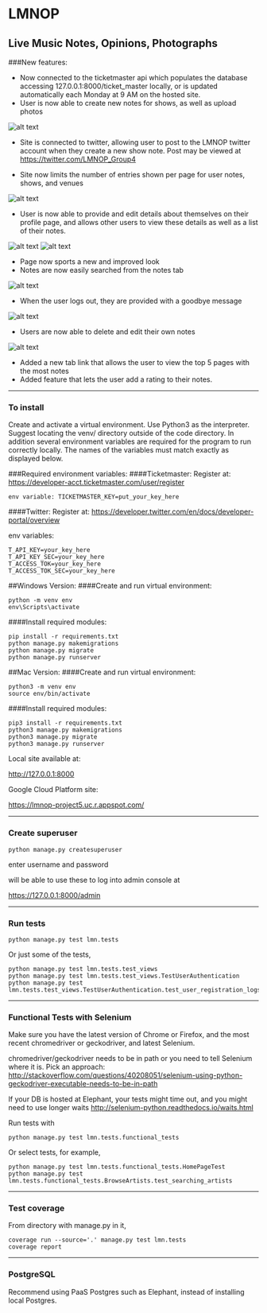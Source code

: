 # LMNOP

## Live Music Notes, Opinions, Photographs
###New features:
* Now connected to the ticketmaster api which populates the database 
accessing 127.0.0.1:8000/ticket_master locally, or is updated automatically 
each Monday at 9 AM on the hosted site.
* User is now able to create new notes for shows, as well as upload photos

![alt text](media/readme_images/new_note.png)
* Site is connected to twitter, allowing user to post to the LMNOP twitter account 
when they create a new show note. Post may be viewed at https://twitter.com/LMNOP_Group4

* Site now limits the number of entries shown per page for user notes, shows, and venues

![alt text](media/readme_images/paginate.png)
* User is now able to provide and edit details about themselves on their profile page, and 
allows other users to view these details as well as a list of their notes.

![alt text](media/readme_images/edit.png)
![alt text](media/readme_images/profile.png)
* Page now sports a new and improved look 
* Notes are now easily searched from the notes tab

![alt text](media/readme_images/search.png)
* When the user logs out, they are provided with a goodbye message

![alt text](media/readme_images/goodbye.png)
* Users are now able to delete and edit their own notes

![alt text](media/readme_images/del_edit.png)
* Added a new tab link that allows the user to view the top 5 pages with the most notes
* Added feature that lets the user add a rating to their notes.
***
### To install

Create and activate a virtual environment. Use Python3 
as the interpreter. Suggest locating the venv/ directory 
outside of the code directory. In addition several environment 
variables are required for the program to run correctly locally.
The names of the variables must match exactly as displayed below. 

###Required environment variables:
####Ticketmaster:
Register at: https://developer-acct.ticketmaster.com/user/register
```
env variable: TICKETMASTER_KEY=put_your_key_here
```
####Twitter:
Register at: https://developer.twitter.com/en/docs/developer-portal/overview

env variables:
```
T_API_KEY=your_key_here
T_API_KEY_SEC=your_key_here
T_ACCESS_TOK=your_key_here 
T_ACCESS_TOK_SEC=your_key_here
```
##Windows Version:
####Create and run virtual environment:
```
python -m venv env
env\Scripts\activate
```
####Install required modules:
```
pip install -r requirements.txt
python manage.py makemigrations
python manage.py migrate
python manage.py runserver
```
##Mac Version:
####Create and run virtual environment:
```
python3 -m venv env
source env/bin/activate
```
####Install required modules:

```
pip3 install -r requirements.txt
python3 manage.py makemigrations
python3 manage.py migrate
python3 manage.py runserver
```
Local site available at:

http://127.0.0.1:8000

Google Cloud Platform site:

https://lmnop-project5.uc.r.appspot.com/
***
### Create superuser

`python manage.py createsuperuser`

enter username and password

will be able to use these to log into admin console at

https://127.0.0.1:8000/admin

***
### Run tests


```
python manage.py test lmn.tests
```

Or just some of the tests,

```
python manage.py test lmn.tests.test_views
python manage.py test lmn.tests.test_views.TestUserAuthentication
python manage.py test lmn.tests.test_views.TestUserAuthentication.test_user_registration_logs_user_in
```

***
### Functional Tests with Selenium

Make sure you have the latest version of Chrome or Firefox, and the most recent chromedriver or geckodriver, and latest Selenium.

chromedriver/geckodriver needs to be in path or you need to tell Selenium where it is. Pick an approach: http://stackoverflow.com/questions/40208051/selenium-using-python-geckodriver-executable-needs-to-be-in-path

If your DB is hosted at Elephant, your tests might time out, and you might need to use longer waits http://selenium-python.readthedocs.io/waits.html

Run tests with

```
python manage.py test lmn.tests.functional_tests
```

Or select tests, for example,
```
python manage.py test lmn.tests.functional_tests.HomePageTest
python manage.py test lmn.tests.functional_tests.BrowseArtists.test_searching_artists
```

***
### Test coverage

From directory with manage.py in it,

```
coverage run --source='.' manage.py test lmn.tests
coverage report
```

***
### PostgreSQL

Recommend using PaaS Postgres such as Elephant, instead of installing local Postgres. 
